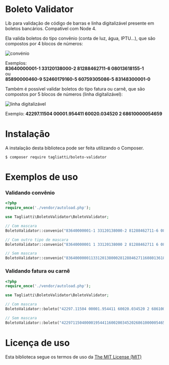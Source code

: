 # Boleto Validator

Lib para validação de código de barras e linha digitalizável presente em boletos bancários. Compatível com Node 4.

Ela valida boletos do tipo convênio (conta de luz, água, IPTU...), que são compostos por 4 blocos de números:

![convénio](http://i.imgur.com/CJApi3T.jpg)

Exemplos:<br/>
**83640000001-1 33120138000-2 81288462711-6 08013618155-1**<br/>
ou<br/>
**85890000460-9 52460179160-5 60759305086-5 83148300001-0**

Também é possível validar boletos do tipo fatura ou carnê, que são compostos por 5 blocos de números (linha digitalizável):

![linha digitalizável](http://i.imgur.com/WImdusq.jpg)

Exemplo:
**42297.11504 00001.954411 60020.034520 2 68610000054659**

# Instalação

A instalação desta biblioteca pode ser feita utilizando o Composer.

    $ composer require tagliatti/boleto-validator

# Exemplos de uso

### Validando convênio
```php
<?php
require_once('./vendor/autoload.php');

use Tagliatti\BoletoValidator\BoletoValidator;

// Com mascara
BoletoValidator::convenio("83640000001-1 33120138000-2 81288462711-6 08013618155-1");

// Com outro tipo de mascara
BoletoValidator::convenio("83640000001 1 33120138000 2 81288462711 6 08013618155 1");

// Sem mascara
BoletoValidator::convenio("836400000011331201380002812884627116080136181551");
```
### Validando fatura ou carnê
```php
<?php
require_once('./vendor/autoload.php');

use Tagliatti\BoletoValidator\BoletoValidator;

// Com mascara
BoletoValidator::boleto("42297.11504 00001.954411 60020.034520 2 68610000054659");

// Sem mascara
BoletoValidator::boleto("42297115040000195441160020034520268610000054659");
```
# Licença de uso
Esta biblioteca segue os termos de uso da [The MIT License (MIT)](https://opensource.org/licenses/mit-license.php)